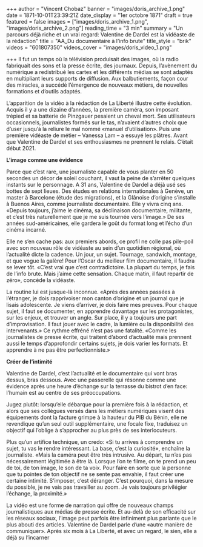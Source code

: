 +++
author = "Vincent Chobaz"
banner = "images/doris_archive_1.png"
date = 1871-10-01T23:39:21Z
date_display = "1er octobre 1871"
draft = true
featured = false
images = ["images/doris_archive_1.png", "images/doris_archive_2.png"]
reading_time = "3 min"
summary = "Un parcours déjà riche et un vrai regard: Valentine de Dardel est la vidéaste de la rédaction"
title = "AA_Du documentaire à l’info brute"
title_style = "brik"
videos = "601807350"
videos_cover = "images/doris_video_1.png"

+++
Il fut un temps où la télévision produisait des images, où la radio fabriquait des sons et la presse écrite, des journaux. Depuis, l’avènement du numérique a redistribué les cartes et les différents médias se sont adaptés en multipliant leurs supports de diffusion. Aux balbutiements, façon cour des miracles, a succédé l’émergence de nouveaux métiers, de nouvelles formations et d’outils adaptés.

L’apparition de la vidéo à la rédaction de La Liberté illustre cette évolution. Acquis il y a une dizaine d’années, la première caméra, son imposant trépied et sa batterie de Pinzgauer pesaient un cheval mort. Ses utilisateurs occasionnels, journalistes formés sur le tas, n’avaient d’autres choix que d’user jusqu’à la reliure le mal nommé «manuel d’utilisation». Puis une première vidéaste de métier – Vanessa Lam – a essuyé les plâtres. Avant que Valentine de Dardel et ses enthousiasmes ne prennent le relais. C’était début 2021.

**L’image comme une évidence**

Parce que c’est rare, une journaliste capable de vous planter en 50 secondes un décor de soleil couchant, il vaut la peine de s’arrêter quelques instants sur le personnage. A 31 ans, Valentine de Dardel a déjà usé ses bottes de sept lieues. Des études en relations internationales à Genève, un master à Barcelone (étude des migrations), et la Glânoise d’origine s’installe à Buenos Aires, comme journaliste documentaire. Elle y vivra cinq ans. «Depuis toujours, j’aime le cinéma, sa déclinaison documentaire, militante, et c’est très naturellement que je me suis tournée vers l’image.» De ses années sud-américaines, elle gardera le goût du format long et l’écho d’un cinéma incarné.

Elle ne s’en cache pas: aux premiers abords, ce profil ne colle pas pile-poil avec son nouveau rôle de vidéaste au sein d’un quotidien régional, où l’actualité dicte la cadence. Un jour, un sujet. Tournage, sandwich, montage, et que vogue la galère! Pour l’Oscar du meilleur film documentaire, il faudra se lever tôt. «C’est vrai que c’est contradictoire. La plupart du temps, je fais de l’info brute. Mais j’aime cette sensation. Chaque matin, il faut repartir de zéro», concède la vidéaste.

La routine lui est jusque-là inconnue. «Après des années passées à l’étranger, je dois rapprivoiser mon canton d’origine et un journal que je lisais adolescente. Je viens d’arriver, je dois faire mes preuves. Pour chaque sujet, il faut se documenter, en apprendre davantage sur les protagonistes, sur les enjeux, et trouver un angle. Sur place, il y a toujours une part d’improvisation. Il faut jouer avec le cadre, la lumière ou la disponibilité des intervenants.» Ce rythme effréné n’est pas une fatalité. «Comme les journalistes de presse écrite, qui traitent d’abord d’actualité mais prennent aussi le temps d’approfondir certains sujets, je dois varier les formats. Et apprendre à ne pas être perfectionniste.»

**Créer de l’intimité**

Valentine de Dardel, c’est l’actualité et le documentaire qui vont bras dessus, bras dessous. Avec une passerelle qui résonne comme une évidence après une heure d’échange sur la terrasse du bistrot d’en face: l’humain est au centre de ses préoccupations.

Jugez plutôt: lorsqu’elle débarque pour la première fois à la rédaction, et alors que ses collègues versés dans les métiers numériques visent des équipements dont la facture grimpe à la hauteur du PIB du Bénin, elle ne revendique qu’un seul outil supplémentaire, une focale fixe, traduisez un objectif qui l’oblige à s’approcher au plus près de ses interlocuteurs.

Plus qu’un artifice technique, un credo: «Si tu arrives à comprendre un sujet, tu vas le rendre intéressant. La base, c’est la curiosité», enchaîne la journaliste. «Mais la caméra peut être très intrusive. Au départ, tu n’es pas nécessairement légitimée à être là. Lorsque l’on te filme, on te prend un peu de toi, de ton image, le son de ta voix. Pour faire en sorte que la personne que tu pointes de ton objectif ne se sente pas envahie, il faut créer une certaine intimité. S’imposer, c’est déranger. C’est pourquoi, dans la mesure du possible, je ne vais pas travailler au zoom. Je vais toujours privilégier l’échange, la proximité.»

La vidéo est une forme de narration qui offre de nouveaux champs journalistiques aux médias de presse écrite. Et au-delà de son efficacité sur les réseaux sociaux, l’image peut parfois être infiniment plus parlante que le plus abouti des articles. Valentine de Dardel parle d’une «autre manière de communiquer». Après six mois à La Liberté, et avec un regard, le sien, elle a déjà su l’incarner